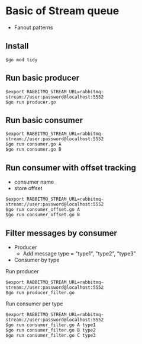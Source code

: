 # Basic of Stream queue
* Fanout patterns

## Install
```
$go mod tidy
```

## Run basic producer
```
$export RABBITMQ_STREAM_URL=rabbitmq-stream://user:password@localhost:5552
$go run producer.go 
```

## Run basic consumer
```
$export RABBITMQ_STREAM_URL=rabbitmq-stream://user:password@localhost:5552
$go run consumer.go A
$go run consumer.go B
```

## Run consumer with offset tracking
* consumer name
* store offset
```
$export RABBITMQ_STREAM_URL=rabbitmq-stream://user:password@localhost:5552
$go run consumer_offset.go A
$go run consumer_offset.go B
```

## Filter messages by consumer
* Producer
  * Add message type = "type1", "type2", "type3"
* Consumer by type

Run producer
```
$export RABBITMQ_STREAM_URL=rabbitmq-stream://user:password@localhost:5552
$go run producer_filter.go 
```

Run consumer per type
```
$export RABBITMQ_STREAM_URL=rabbitmq-stream://user:password@localhost:5552
$go run consumer_filter.go A type1
$go run consumer_filter.go B type2
$go run consumer_filter.go C type3
```

